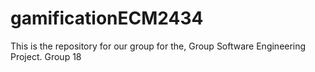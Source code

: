 # gamificationECM2434
This is the repository for our group for the, Group Software Engineering Project.
Group 18
